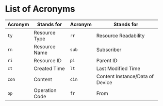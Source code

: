 # List of Acronyms

| Acronym | Stands for | Acronym | Stands for |
|---------|------------|---------|------------|
| `ty` | Resource Type | `rr` | Resource Readability |
| `rn` | Resource Name | `sub` | Subscriber |
| `ri` | Resource ID | `pi` | Parent ID |
| `ct` | Created Time | `lt` | Last Modified Time |
| `con` | Content | `cin` | Content Instance/Data of Device |
| `op` | Operation Code | `fr` | From |
